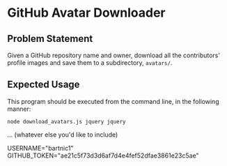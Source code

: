 # GitHub Avatar Downloader

## Problem Statement

Given a GitHub repository name and owner, download all the contributors' profile images and save them to a subdirectory, `avatars/`.

## Expected Usage

This program should be executed from the command line, in the following manner:

`node download_avatars.js jquery jquery`

... (whatever else you'd like to include)

USERNAME="bartnic1"
GITHUB_TOKEN="ae21c5f73d3d6af7d4e4fef52dfae3861e23c5ae"
